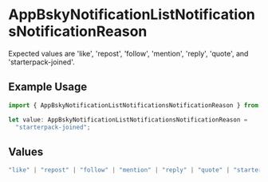 # AppBskyNotificationListNotificationsNotificationReason

Expected values are 'like', 'repost', 'follow', 'mention', 'reply', 'quote', and 'starterpack-joined'.

## Example Usage

```typescript
import { AppBskyNotificationListNotificationsNotificationReason } from "bluesky/models/components";

let value: AppBskyNotificationListNotificationsNotificationReason =
  "starterpack-joined";
```

## Values

```typescript
"like" | "repost" | "follow" | "mention" | "reply" | "quote" | "starterpack-joined"
```